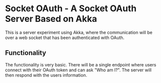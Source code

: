 Socket OAuth - A Socket OAuth Server Based on Akka
===========

This is a server experiment using Akka, where the communication will be over a web socket
that has been authenticated with OAuth.

Functionality
-------------

The functionality is very basic.  There will be a single endpoint where users connect with 
their OAuth token and can ask "Who am I?".  The server will then respond with the users
information.
